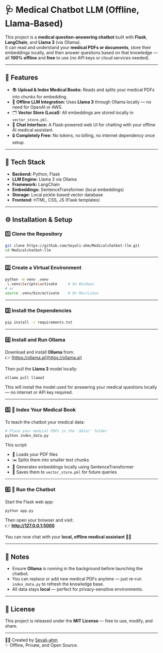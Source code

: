 # 🩺 Medical Chatbot LLM (Offline, Llama-Based)

This project is a **medical question-answering chatbot** built with **Flask**, **LangChain**, and **Llama 3** (via Ollama).  
It can read and understand your **medical PDFs or documents**, store their embeddings locally, and then answer questions based on that knowledge — all **100% offline** and **free** to use (no API keys or cloud services needed).

---

## 🚀 Features

- 📚 **Upload & Index Medical Books:** Reads and splits your medical PDFs into chunks for embedding.  
- 🧠 **Offline LLM Integration:** Uses **Llama 3** through Ollama locally — no need for OpenAI or AWS.  
- 🗂 **Vector Store (Local):** All embeddings are stored locally in `vector_store.pkl`.  
- 💬 **Chat Interface:** A Flask-powered web UI for chatting with your offline AI medical assistant.  
- 🔒 **Completely Free:** No tokens, no billing, no internet dependency once setup.

---

## 🧩 Tech Stack

- **Backend:** Python, Flask  
- **LLM Engine:** Llama 3 via Ollama  
- **Framework:** LangChain  
- **Embeddings:** SentenceTransformer (local embeddings)  
- **Storage:** Local pickle-based vector database  
- **Frontend:** HTML, CSS, JS (Flask templates)

---

## ⚙️ Installation & Setup

### 1️⃣ Clone the Repository

```bash
git clone https://github.com/Seyali-ahm/Medicalchatbot-llm.git
cd Medicalchatbot-llm
```

---

### 2️⃣ Create a Virtual Environment

```bash
python -m venv .venv
.\.venv\Scripts\activate     # On Windows
# or
source .venv/bin/activate    # On Mac/Linux
```

---

### 3️⃣ Install the Dependencies

```bash
pip install -r requirements.txt
```

---

### 4️⃣ Install and Run Ollama

Download and install **Ollama** from:  
👉 [https://ollama.ai](https://ollama.ai)

Then pull the **Llama 3** model locally:

```bash
ollama pull llama3
```

This will install the model used for answering your medical questions locally — no internet or API key required.

---

### 5️⃣ 📘 Index Your Medical Book

To teach the chatbot your medical data:

```bash
# Place your medical PDFs in the 'data/' folder
python index_data.py
```

This script:

- 📂 Loads your PDF files  
- ✂️ Splits them into smaller text chunks  
- 🧠 Generates embeddings locally using SentenceTransformer  
- 💾 Saves them to `vector_store.pkl` for future queries  

---

### 6️⃣ 💬 Run the Chatbot

Start the Flask web app:

```bash
python app.py
```

Then open your browser and visit:  
👉 **http://127.0.0.1:5000**

You can now chat with your **local, offline medical assistant** 🧠💬  

---

## 🧠 Notes

- Ensure **Ollama** is running in the background before launching the chatbot.  
- You can replace or add new medical PDFs anytime — just re-run `index_data.py` to refresh the knowledge base.  
- All data stays **local** — perfect for privacy-sensitive environments.  

---

## 🧾 License

This project is released under the **MIT License** — free to use, modify, and share.

---

👩‍💻 Created by [Seyali-ahm](https://github.com/Seyali-ahm)  
✨ Offline, Private, and Open Source.

